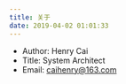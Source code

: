 ```yaml
---
title: 关于
date: 2019-04-02 01:01:33
---
```

* Author: Henry Cai
* Title: System Architect
* Email: caihenry@163.com